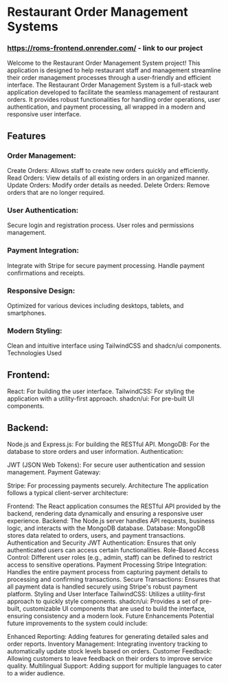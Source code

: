 # Restaurant Order Management Systems

### https://roms-frontend.onrender.com/ - link to our project


Welcome to the Restaurant Order Management System project! This application is designed to help restaurant staff and management streamline their order management processes through a user-friendly and efficient interface.
The Restaurant Order Management System is a full-stack web application developed to facilitate the seamless management of restaurant orders. It provides robust functionalities for handling order operations, user authentication, and payment processing, all wrapped in a modern and responsive user interface.

## Features
### Order Management:

Create Orders: Allows staff to create new orders quickly and efficiently.
Read Orders: View details of all existing orders in an organized manner.
Update Orders: Modify order details as needed.
Delete Orders: Remove orders that are no longer required.
### User Authentication:

Secure login and registration process.
User roles and permissions management.
### Payment Integration:

Integrate with Stripe for secure payment processing.
Handle payment confirmations and receipts.
### Responsive Design:
Optimized for various devices including desktops, tablets, and smartphones.
### Modern Styling:

Clean and intuitive interface using TailwindCSS and shadcn/ui components.
Technologies Used
## Frontend:

React: For building the user interface.
TailwindCSS: For styling the application with a utility-first approach.
shadcn/ui: For pre-built UI components.
## Backend:

Node.js and Express.js: For building the RESTful API.
MongoDB: For the database to store orders and user information.
Authentication:

JWT (JSON Web Tokens): For secure user authentication and session management.
Payment Gateway:

Stripe: For processing payments securely.
Architecture
The application follows a typical client-server architecture:

Frontend: The React application consumes the RESTful API provided by the backend, rendering data dynamically and ensuring a responsive user experience.
Backend: The Node.js server handles API requests, business logic, and interacts with the MongoDB database.
Database: MongoDB stores data related to orders, users, and payment transactions.
Authentication and Security
JWT Authentication: Ensures that only authenticated users can access certain functionalities.
Role-Based Access Control: Different user roles (e.g., admin, staff) can be defined to restrict access to sensitive operations.
Payment Processing
Stripe Integration: Handles the entire payment process from capturing payment details to processing and confirming transactions.
Secure Transactions: Ensures that all payment data is handled securely using Stripe's robust payment platform.
Styling and User Interface
TailwindCSS: Utilizes a utility-first approach to quickly style components.
shadcn/ui: Provides a set of pre-built, customizable UI components that are used to build the interface, ensuring consistency and a modern look.
Future Enhancements
Potential future improvements to the system could include:

Enhanced Reporting: Adding features for generating detailed sales and order reports.
Inventory Management: Integrating inventory tracking to automatically update stock levels based on orders.
Customer Feedback: Allowing customers to leave feedback on their orders to improve service quality.
Multilingual Support: Adding support for multiple languages to cater to a wider audience.
